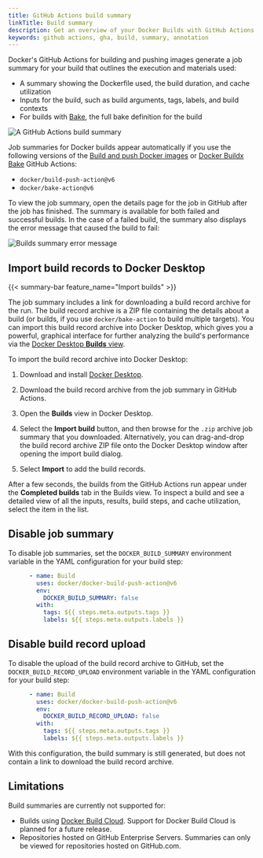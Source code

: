 ```yaml
---
title: GitHub Actions build summary
linkTitle: Build summary
description: Get an overview of your Docker Builds with GitHub Actions
keywords: github actions, gha, build, summary, annotation
---
```


Docker's GitHub Actions for building and pushing images generate a job summary
for your build that outlines the execution and materials used:

- A summary showing the Dockerfile used, the build duration, and cache utilization
- Inputs for the build, such as build arguments, tags, labels, and build contexts
- For builds with [Bake](../../bake/_index.md), the full bake definition for the build

![A GitHub Actions build summary](../images/gha_build_summary.png)

Job summaries for Docker builds appear automatically if you use the following
versions of the [Build and push Docker images](https://github.com/marketplace/actions/build-and-push-docker-images)
or [Docker Buildx Bake](https://github.com/marketplace/actions/docker-buildx-bake)
GitHub Actions:

- `docker/build-push-action@v6`
- `docker/bake-action@v6`

To view the job summary, open the details page for the job in GitHub after the
job has finished. The summary is available for both failed and successful
builds. In the case of a failed build, the summary also displays the error
message that caused the build to fail:

![Builds summary error message](../images/build_summary_error.png)

## Import build records to Docker Desktop

{{< summary-bar feature_name="Import builds" >}}

The job summary includes a link for downloading a build record archive for the
run. The build record archive is a ZIP file containing the details about a build
(or builds, if you use `docker/bake-action` to build multiple targets). You can
import this build record archive into Docker Desktop, which gives you a
powerful, graphical interface for further analyzing the build's performance via
the [Docker Desktop **Builds** view](/manuals/desktop/use-desktop/builds.md).

To import the build record archive into Docker Desktop:

1. Download and install [Docker Desktop](/get-started/get-docker.md).

2. Download the build record archive from the job summary in GitHub Actions.

3. Open the **Builds** view in Docker Desktop.

4. Select the **Import build** button, and then browse for the `.zip` archive
   job summary that you downloaded. Alternatively, you can drag-and-drop the
   build record archive ZIP file onto the Docker Desktop window after opening
   the import build dialog.

5. Select **Import** to add the build records.

After a few seconds, the builds from the GitHub Actions run appear under the
**Completed builds** tab in the Builds view. To inspect a build and see a
detailed view of all the inputs, results, build steps, and cache utilization,
select the item in the list.

## Disable job summary

To disable job summaries, set the `DOCKER_BUILD_SUMMARY` environment variable
in the YAML configuration for your build step:

```yaml {hl_lines=4}
      - name: Build
        uses: docker/docker-build-push-action@v6
        env:
          DOCKER_BUILD_SUMMARY: false
        with:
          tags: ${{ steps.meta.outputs.tags }}
          labels: ${{ steps.meta.outputs.labels }}
```

## Disable build record upload

To disable the upload of the build record archive to GitHub, set the
`DOCKER_BUILD_RECORD_UPLOAD` environment variable in the YAML configuration for
your build step:

```yaml {hl_lines=4}
      - name: Build
        uses: docker/docker-build-push-action@v6
        env:
          DOCKER_BUILD_RECORD_UPLOAD: false
        with:
          tags: ${{ steps.meta.outputs.tags }}
          labels: ${{ steps.meta.outputs.labels }}
```

With this configuration, the build summary is still generated, but does not
contain a link to download the build record archive.

## Limitations

Build summaries are currently not supported for:

- Builds using [Docker Build Cloud](/manuals/build-cloud/_index.md). Support for Docker
  Build Cloud is planned for a future release.
- Repositories hosted on GitHub Enterprise Servers. Summaries can only be
  viewed for repositories hosted on GitHub.com.
